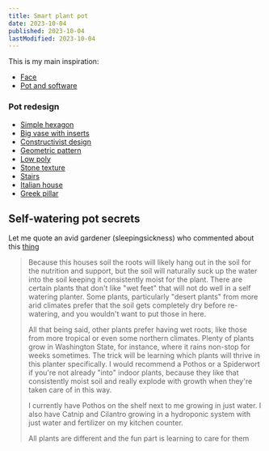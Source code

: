```yaml
---
title: Smart plant pot
date: 2023-10-04
published: 2023-10-04
lastModified: 2023-10-04
---
```


This is my main inspiration:

- [Face](https://www.thingiverse.com/thing:5960590)
- [Pot and software](https://github.com/FlauraPlantPot/Flaura)

### Pot redesign

- [Simple hexagon](https://www.thingiverse.com/thing:5326190)
- [Big vase with inserts](https://www.printables.com/model/357618-flower-pot/files)
- [Constructivist design](https://www.thingiverse.com/thing:6101723)
- [Geometric pattern](https://www.thingiverse.com/thing:4591435/files)
- [Low poly](https://www.thingiverse.com/thing:4064558)
- [Stone texture](https://www.thingiverse.com/thing:6512372)
- [Stairs](https://www.thingiverse.com/thing:3297402)
- [Italian house](https://www.thingiverse.com/thing:3050906)
- [Greek pillar](https://www.thingiverse.com/thing:5497924)

## Self-watering pot secrets

Let me quote an avid gardener (sleepingsickness) who commented about this [thing](https://www.thingiverse.com/thing:903411/comments)

>Because this houses soil the roots will likely hang out in the soil for the nutrition and support, but the soil will naturally suck up the water into the soil keeping it consistently moist for the plant. There are certain plants that don't like "wet feet" that will not do well in a self watering planter. Some plants, particularly "desert plants" from more arid climates prefer that the soil gets completely dry before re-watering, and you wouldn't want to put those in here.  
>
>All that being said, other plants prefer having wet roots, like those from more tropical or even some northern climates. Plenty of plants grow in Washington State, for instance, where it rains non-stop for weeks sometimes. The trick will be learning which plants will thrive in this planter specifically. I would recommend a Pothos or a Spiderwort if you're not already "into" indoor plants, because they like that consistently moist soil and really explode with growth when they're taken care of in this way.  
>
>I currently have Pothos on the shelf next to me growing in just water. I also have Catnip and Cilantro growing in a hydroponic system with just water and fertilizer on my kitchen counter.
>
>All plants are different and the fun part is learning to care for them